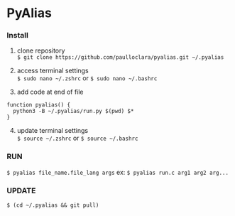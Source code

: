 # PyAlias

### Install

1. clone repository\
   `$ git clone https://github.com/paulloclara/pyalias.git ~/.pyalias`

2. access terminal settings\
   `$ sudo nano ~/.zshrc` or `$ sudo nano ~/.bashrc`

3. add code at end of file

```
function pyalias() {
  python3 -B ~/.pyalias/run.py $(pwd) $*
}
```

4. update terminal settings\
   `$ source ~/.zshrc` or `$ source ~/.bashrc`

### RUN

`$ pyalias file_name.file_lang args` ex: `$ pyalias run.c arg1 arg2 arg...`

### UPDATE

`$ (cd ~/.pyalias && git pull)`
